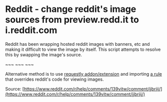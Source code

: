 # Reddit - change reddit's image sources from preview.redd.it to i.reddit.com

Reddit has been wrapping hosted reddit images with banners, etc and making it difficult to view the image by itself. This script attempts to resolve this by swapping the image's source.

\~~~ ~~~ ~~~
 
Alternative method is to use [requestly addon/extension](https://github.com/requestly/requestly) and importing [a rule](https://github.com/zbluebugz/various-user-scripts/blob/main/userscripts/reddit/requestly-reddit-image-fix.json) that overrides reddit's code for viewing images.

Source: [https://www.reddit.com/r/help/comments/139vitw/comment/jjbriij/](https://www.reddit.com/r/help/comments/139vitw/comment/jjbriij/)
